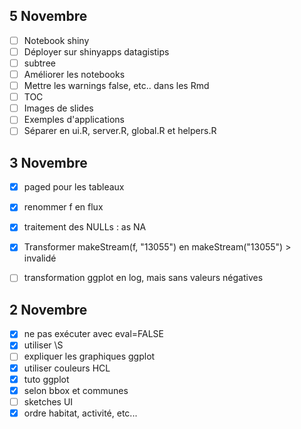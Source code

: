 ## 5 Novembre
- [ ] Notebook shiny
- [ ] Déployer sur shinyapps datagistips
- [ ] subtree
- [ ] Améliorer les notebooks
- [ ] Mettre les warnings false, etc.. dans les Rmd
- [ ] TOC
- [ ] Images de slides
- [ ] Exemples d'applications
- [ ] Séparer en ui.R, server.R, global.R et helpers.R

## 3 Novembre
- [x] paged pour les tableaux
- [x] renommer f en flux
- [x] traitement des NULLs : as NA
- [x] Transformer makeStream(f, "13055") en makeStream("13055") > invalidé
- [ ] transformation ggplot en log, mais sans valeurs négatives


## 2 Novembre
- [x] ne pas exécuter avec eval=FALSE
- [x] utiliser \\S
- [ ] expliquer les graphiques ggplot
- [x] utiliser couleurs HCL
- [x] tuto ggplot
- [x] selon bbox et communes
- [ ] sketches UI
- [x] ordre habitat, activité, etc...
